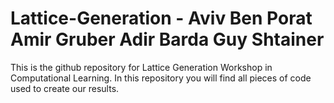 # Lattice-Generation - Aviv Ben Porat Amir Gruber Adir Barda Guy Shtainer

This is the github repository for Lattice Generation Workshop in Computational Learning.
In this repository you will find all pieces of code used to create our results.



